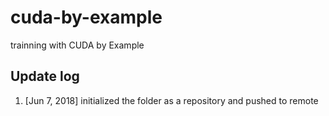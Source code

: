 # cuda-by-example
trainning with CUDA by Example

## Update log
1. [Jun 7, 2018] initialized the folder as a repository and pushed to remote
